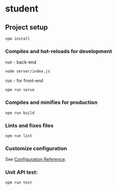 # student



## Project setup
```
npm install
```



### Compiles and hot-reloads for development


run - back-end

```
node server/index.js
```



run - for front-end
```
npm run serve
```




### Compiles and minifies for production
```
npm run build
```

### Lints and fixes files
```
npm run lint
```

### Customize configuration
See [Configuration Reference](https://cli.vuejs.org/config/).


### Unit API test:
```
npm run test
```
